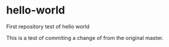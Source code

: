 # hello-world
First repository test of hello world

This is a test of commiting a change of from the original master.
